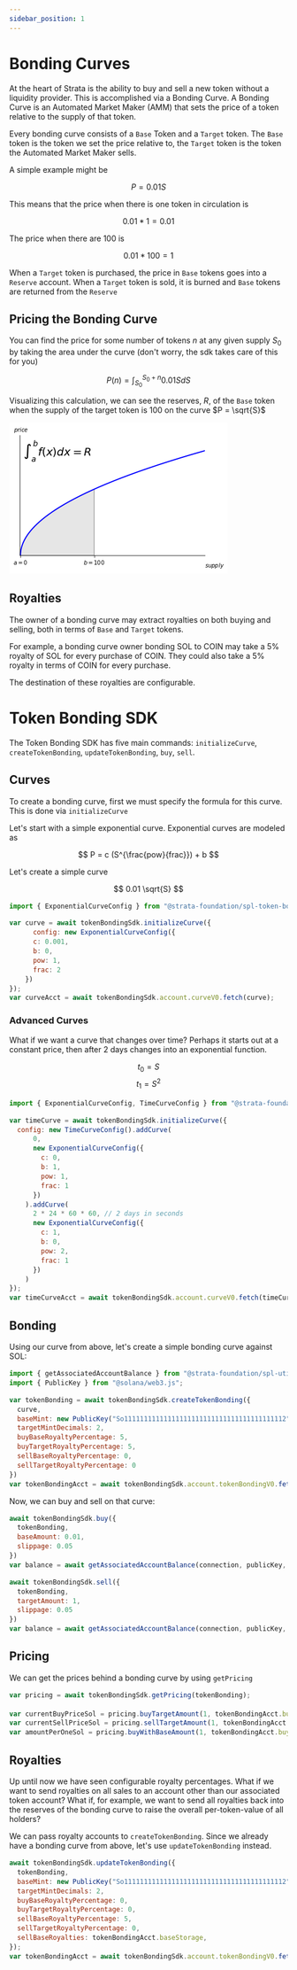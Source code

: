 ```yaml
---
sidebar_position: 1
---
```


# Bonding Curves

At the heart of Strata is the ability to buy and sell a new token without a liquidity provider. This is accomplished via a Bonding Curve. A Bonding Curve is an Automated Market Maker (AMM) that sets the price of a token relative to the supply of that token. 

Every bonding curve consists of a `Base` Token and a `Target` token. The `Base` token is the token we set the price relative to, the `Target` token is the token the Automated Market Maker sells.

A simple example might be

$$
P = 0.01 S
$$

This means that the price when there is one token in circulation is
        
$$
0.01 * 1 = 0.01
$$

The price when there are 100 is

$$
0.01 * 100 = 1
$$

When a `Target` token is purchased, the price in `Base` tokens goes into a `Reserve` account. When a `Target` token is sold, it is burned and `Base` tokens are returned from the `Reserve`

## Pricing the Bonding Curve  

You can find the price for some number of tokens $n$ at any given supply $S_0$ by taking the area under the curve (don't worry, the sdk takes care of this for you)

$$
P(n) = \int_{S_0}^{S_0 + n} 0.01 S dS
$$

Visualizing this calculation, we can see the reserves, $R$, of the `Base` token when the supply of the target token is $100$ on the curve $P = \sqrt{S}$

![Visualization](./visualization.png)

## Royalties

The owner of a bonding curve may extract royalties on both buying and selling, both in terms of `Base` and `Target` tokens.

For example, a bonding curve owner bonding SOL to COIN may take a 5% royalty of SOL for every purchase of COIN. They could also take a 5% royalty in terms of COIN for every purchase.

The destination of these royalties are configurable.

# Token Bonding SDK

The Token Bonding SDK has five main commands: `initializeCurve`, `createTokenBonding`, `updateTokenBonding`, `buy`, `sell`.

## Curves

To create a bonding curve, first we must specify the formula for this curve. This is done via `initializeCurve`

Let's start with a simple exponential curve. Exponential curves are modeled as

$$
P = c (S^{\frac{pow}{frac}}) + b
$$

Let's create a simple curve

$$
0.01 \sqrt{S}
$$

```js
import { ExponentialCurveConfig } from "@strata-foundation/spl-token-bonding";
```

```js async name=curve
var curve = await tokenBondingSdk.initializeCurve({
      config: new ExponentialCurveConfig({
      c: 0.001,
      b: 0,
      pow: 1,
      frac: 2
    })
});
var curveAcct = await tokenBondingSdk.account.curveV0.fetch(curve);
```

### Advanced Curves

What if we want a curve that changes over time? Perhaps it starts out at a constant price, then after 2 days changes into an exponential function.

$$
t_0 = S
$$
$$
t_1 = S^2
$$

```js
import { ExponentialCurveConfig, TimeCurveConfig } from "@strata-foundation/spl-token-bonding";
```

```js async
var timeCurve = await tokenBondingSdk.initializeCurve({
  config: new TimeCurveConfig().addCurve(
      0,
      new ExponentialCurveConfig({
        c: 0,
        b: 1,
        pow: 1,
        frac: 1
      })
    ).addCurve(
      2 * 24 * 60 * 60, // 2 days in seconds
      new ExponentialCurveConfig({
        c: 1,
        b: 0,
        pow: 2,
        frac: 1
      })
    )
});
var timeCurveAcct = await tokenBondingSdk.account.curveV0.fetch(timeCurve);
```

## Bonding

Using our curve from above, let's create a simple bonding curve against SOL:

```js
import { getAssociatedAccountBalance } from "@strata-foundation/spl-utils";
import { PublicKey } from "@solana/web3.js";
```

```js async name=bonding deps=curve
var tokenBonding = await tokenBondingSdk.createTokenBonding({
  curve,
  baseMint: new PublicKey("So11111111111111111111111111111111111111112"),
  targetMintDecimals: 2,
  buyBaseRoyaltyPercentage: 5,
  buyTargetRoyaltyPercentage: 5,
  sellBaseRoyaltyPercentage: 0,
  sellTargetRoyaltyPercentage: 0
})
var tokenBondingAcct = await tokenBondingSdk.account.tokenBondingV0.fetch(tokenBonding);
```

Now, we can buy and sell on that curve:

```js async name=buy deps=bonding
await tokenBondingSdk.buy({
  tokenBonding,
  baseAmount: 0.01,
  slippage: 0.05
})
var balance = await getAssociatedAccountBalance(connection, publicKey, tokenBondingAcct.targetMint);
```

```js async name=sell deps=buy
await tokenBondingSdk.sell({
  tokenBonding,
  targetAmount: 1,
  slippage: 0.05
})
var balance = await getAssociatedAccountBalance(connection, publicKey, tokenBondingAcct.targetMint);
```

## Pricing

We can get the prices behind a bonding curve by using `getPricing`


```js async name=pricing deps=bonding,buy
var pricing = await tokenBondingSdk.getPricing(tokenBonding);

var currentBuyPriceSol = pricing.buyTargetAmount(1, tokenBondingAcct.buyBaseRoyaltyPercentage, tokenBondingAcct.buyTargetRoyaltyPercentage);
var currentSellPriceSol = pricing.sellTargetAmount(1, tokenBondingAcct.buyBaseRoyaltyPercentage, tokenBondingAcct.buyTargetRoyaltyPercentage);
var amountPerOneSol = pricing.buyWithBaseAmount(1, tokenBondingAcct.buyBaseRoyaltyPercentage, tokenBondingAcct.buyTargetRoyaltyPercentage);
```

## Royalties

Up until now we have seen configurable royalty percentages. What if we want to send royalties on all sales to an account other than our associated token account? What if, for example, we want to send all royalties back into the reserves of the bonding curve to raise the overall per-token-value of all holders?

We can pass royalty accounts to `createTokenBonding`. Since we already have a bonding curve from above, let's use `updateTokenBonding` instead.


```js async name=royalties deps=bonding
await tokenBondingSdk.updateTokenBonding({
  tokenBonding,
  baseMint: new PublicKey("So11111111111111111111111111111111111111112"),
  targetMintDecimals: 2,
  buyBaseRoyaltyPercentage: 0,
  buyTargetRoyaltyPercentage: 0,
  sellBaseRoyaltyPercentage: 5,
  sellTargetRoyaltyPercentage: 0,
  sellBaseRoyalties: tokenBondingAcct.baseStorage,
});
var tokenBondingAcct = await tokenBondingSdk.account.tokenBondingV0.fetch(tokenBonding);
```
